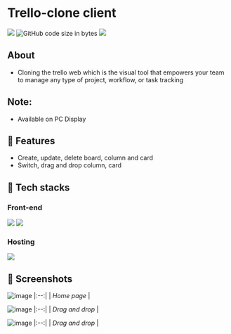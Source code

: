 # Trello-clone client
<img src="https://img.shields.io/github/issues/anhduy1202/Not-Reddit"/> ![GitHub code size in bytes](https://img.shields.io/github/languages/code-size/anhduy1202/Not-Reddit) <img src="https://img.shields.io/github/license/anhduy1202/Not-Reddit"/>

## About
* Cloning the trello web which is the visual tool that empowers your team to manage any type of project, workflow, or task tracking

## Note:
* Available on PC Display

## 🤖 Features
* Create, update, delete board, column and card
* Switch, drag and drop column, card

## 🤖 Tech stacks
### Front-end
<img src="https://img.shields.io/badge/javascript-%23323330.svg?style=for-the-badge&logo=javascript&logoColor=%23F7DF1E" > <img src="https://img.shields.io/badge/react-%2320232a.svg?style=for-the-badge&logo=react&logoColor=%2361DAFB" >

### Hosting
<img src="https://img.shields.io/badge/vercel-%23000000.svg?style=for-the-badge&logo=vercel&logoColor=white" >

## 👾 Screenshots

![image](https://user-images.githubusercontent.com/94590046/213525781-76ecf8a4-3c43-4c2e-9194-5ec45b947d9d.png)
|:--:| 
| *Home page* |

![image](https://user-images.githubusercontent.com/94590046/213526015-74808b6c-320e-45fc-9c45-3d5ad4bb6a66.png)
|:--:| 
| *Drag and drop* |

![image](https://user-images.githubusercontent.com/94590046/213526134-361c6b01-53b4-46f1-b281-3a7f1799e157.png)
|:--:| 
| *Drag and drop* |
